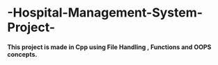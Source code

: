 # -Hospital-Management-System-Project-
#### This project is made in Cpp using File Handling , Functions and OOPS concepts.
